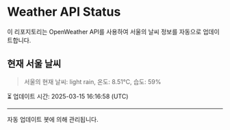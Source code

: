 
# Weather API Status

이 리포지토리는 OpenWeather API를 사용하여 서울의 날씨 정보를 자동으로 업데이트합니다.

## 현재 서울 날씨
> 서울의 현재 날씨: light rain, 온도: 8.51°C, 습도: 59%

⏳ 업데이트 시간: 2025-03-15 16:16:58 (UTC)

---
자동 업데이트 봇에 의해 관리됩니다.
